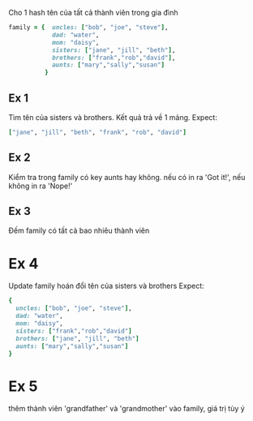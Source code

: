 Cho 1 hash tên của tất cả thành viên trong gia đình
```rb
family = {  uncles: ["bob", "joe", "steve"],
            dad: "water",
            mom: "daisy",
            sisters: ["jane", "jill", "beth"],
            brothers: ["frank","rob","david"],
            aunts: ["mary","sally","susan"]
          }
```

## Ex 1

Tìm tên của sisters và brothers. Kết quả trả về 1 mảng.
Expect:

```rb
["jane", "jill", "beth", "frank", "rob", "david"]
```

## Ex 2

Kiểm tra trong family có key aunts hay không. nếu có in ra 'Got it!', nếu không in ra 'Nope!'

## Ex 3

Đếm family có tất cả bao nhiêu thành viên

# Ex 4

Update family hoán đổi tên của sisters và brothers
Expect:
```rb
{
  uncles: ["bob", "joe", "steve"],
  dad: "water",
  mom: "daisy",
  sisters: ["frank","rob","david"]
  brothers: ["jane", "jill", "beth"]
  aunts: ["mary","sally","susan"]
}
```

# Ex 5

thêm thành viên 'grandfather' và 'grandmother' vào family, giá trị tùy ý